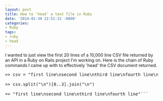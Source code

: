 ```yaml
---
layout: post
title: How to 'head' a text file in Ruby
date: '2014-01-30 22:51:32 -0800'
categories:
- Ruby
tags:
- ruby
- head
---
```

I wanted to just view the first 20 lines of a 10,000 line CSV file returned by an API in a Ruby on Rails project I'm working on. Here is the chain of Ruby commands I came up with to effectively 'head' the CSV document returned.

<pre class="brush:ruby">>> csv = "first line\nsecond line\nthird line\nfourth line\nfifth line\nsixth line\n"

>> csv.split("\n")[0..3].join("\n")

=> "first line\nsecond line\nthird line\nfourth line"```

